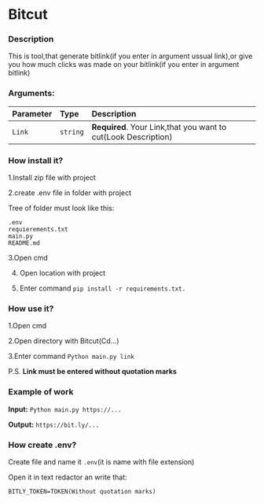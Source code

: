 # Bitcut
### Description
This is tool,that generate bitlink(if you enter in argument ussual link),or give you how much clicks was made on your bitlink(if you enter in argument bitlink)
### Arguments:
| Parameter|   Type   |                          Description                           |
| :------- | :------- | :------------------------------------------------------------- |
|  `Link`  | `string` | **Required**. Your Link,that you want to cut(Look Description) |

### How install it?

1.Install zip file with project

2.create .env file in folder with project

Tree of folder must look like this:

```
.env
requierements.txt
main.py
README.md
```

3.Open cmd

4. Open location with project

5. Enter command ```pip install -r requirements.txt.```
 
### How use it?

1.Open cmd

2.Open directory with Bitcut(Cd...)

3.Enter command ```Python main.py link```

P.S. **Link must be entered without quotation marks**

### Example of work

**Input:** ```Python main.py https://...```

**Output:** ```https://bit.ly/...```

### How create .env?
Create file and name it `.env`(it is name with file extension)

Open it in text redactor an write that:

`BITLY_TOKEN=TOKEN(Without quotation marks) `
